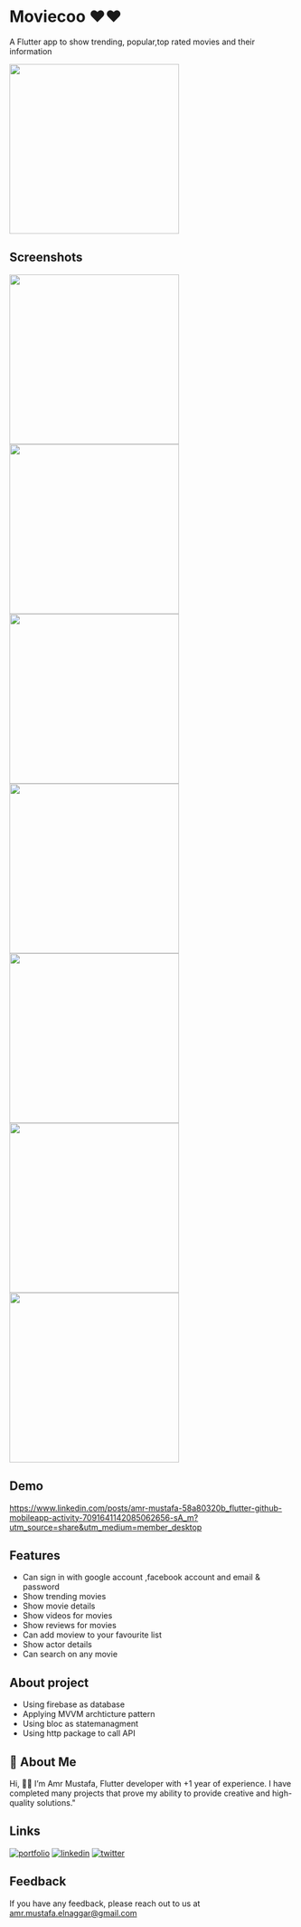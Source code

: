 
# Moviecoo ♥️♥️
A Flutter app to show trending, popular,top rated movies and their information

<img src="https://github.com/amrmustafa02/movies_app/assets/78182930/ccd767d8-28e9-4071-a4ab-92fdd0bbdc8b" width="300">



## Screenshots

<img src="https://github.com/amrmustafa02/movies_app/assets/78182930/0506b3bd-a8d1-4722-aa40-13015f8c2ad6" width="300">
<img src="https://github.com/amrmustafa02/movies_app/assets/78182930/d3024acf-da89-4a6a-9493-a6d8ca2ccd56" width="300">
<img src="https://github.com/amrmustafa02/movies_app/assets/78182930/1cfccb8d-9ae6-4aca-9954-cf25c809186f" width="300">
<img src="https://github.com/amrmustafa02/movies_app/assets/78182930/1dc47587-e99d-485c-9b6d-e6429aac7893" width="300">
<img src="https://github.com/amrmustafa02/movies_app/assets/78182930/07819109-295b-4987-8b6e-9e2883dd4308" width="300">
<img src="https://github.com/amrmustafa02/movies_app/assets/78182930/2fdb1d57-b8cb-4e31-a9dc-bbf2c809b39f" width="300">
<img src="https://github.com/amrmustafa02/movies_app/assets/78182930/e3e1b2b1-ddfe-49f9-9912-704075855fca" width="300">

## Demo
https://www.linkedin.com/posts/amr-mustafa-58a80320b_flutter-github-mobileapp-activity-7091641142085062656-sA_m?utm_source=share&utm_medium=member_desktop


## Features
- Can sign in with google account ,facebook account and email & password
- Show trending movies
- Show movie details
- Show videos for movies 
- Show reviews for movies
- Can add moview to your favourite list
- Show actor details
- Can search on any movie
  
## About project
- Using firebase as database
- Applying MVVM archticture pattern
- Using bloc as statemanagment
- Using http package to call API 


## 🚀 About Me
Hi, 👋👋 I’m Amr Mustafa, Flutter developer with +1 year of experience. I have completed many projects that prove my ability to provide creative and high-quality solutions."


## Links
[![portfolio](https://img.shields.io/badge/my_portfolio-000?style=for-the-badge&logo=ko-fi&logoColor=white)](https://amr-mustafa-mysite.vercel.app/#/)
[![linkedin](https://img.shields.io/badge/linkedin-0A66C2?style=for-the-badge&logo=linkedin&logoColor=white)](https://www.linkedin.com/in/amr-mustafa-58a80320b/)
[![twitter](https://img.shields.io/badge/twitter-1DA1F2?style=for-the-badge&logo=twitter&logoColor=white)](https://twitter.com/amrmust33458502)


## Feedback

If you have any feedback, please reach out to us at amr.mustafa.elnaggar@gmail.com


